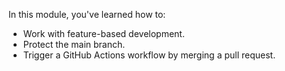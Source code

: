In this module, you've learned how to:

- Work with feature-based development.
- Protect the main branch.
- Trigger a GitHub Actions workflow by merging a pull request. 